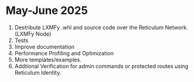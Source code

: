 # May-June 2025

1. Destribute LXMFy .whl and source code over the Reticulum Network. (LXMFy Node)
2. Tests
3. Improve documentation
4. Performance Profiling and Optimization
5. More templates/examples.
6. Addtional Verification for admin commands or protected routes using Reticulum Identity.